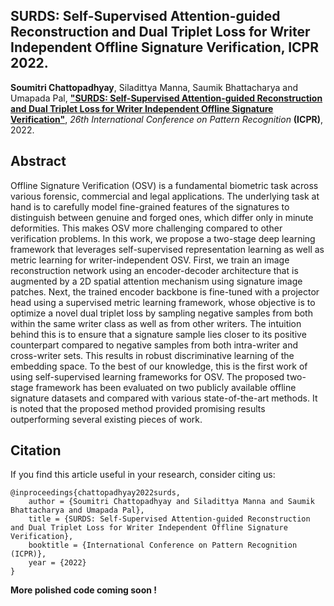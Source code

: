 ## SURDS: Self-Supervised Attention-guided Reconstruction and Dual Triplet Loss for Writer Independent Offline Signature Verification, ICPR 2022.

**Soumitri Chattopadhyay**, Siladittya Manna, Saumik Bhattacharya and Umapada Pal, [**"SURDS: Self-Supervised Attention-guided Reconstruction and Dual Triplet Loss for Writer Independent Offline Signature Verification"**](https://arxiv.org/abs/2201.10138), _26th International Conference on Pattern Recognition_ **(ICPR)**, 2022.

## Abstract
Offline Signature Verification (OSV) is a fundamental biometric task across various forensic, commercial and legal applications. The underlying task at hand is to carefully model fine-grained features of the signatures to distinguish between genuine and forged ones, which differ only in minute deformities. This makes OSV more challenging compared to other verification problems. In this work, we propose a two-stage deep learning framework that leverages self-supervised representation learning as well as metric learning for writer-independent OSV. First, we train an image reconstruction network using an encoder-decoder architecture that is augmented by a 2D spatial attention mechanism using signature image patches. Next, the trained encoder backbone is fine-tuned with a projector head using a supervised metric learning framework, whose objective is to optimize a novel dual triplet loss by sampling negative samples from both within the same writer class as well as from other writers. The intuition behind this is to ensure that a signature sample lies closer to its positive counterpart compared to negative samples from both intra-writer and cross-writer sets. This results in robust discriminative learning of the embedding space. To the best of our knowledge, this is the first work of using self-supervised learning frameworks for OSV. The proposed two-stage framework has been evaluated on two publicly available offline signature datasets and compared with various state-of-the-art methods. It is noted that the proposed method provided promising results outperforming several existing pieces of work.

## Citation
If you find this article useful in your research, consider citing us:
```
@inproceedings{chattopadhyay2022surds,
    author = {Soumitri Chattopadhyay and Siladittya Manna and Saumik Bhattacharya and Umapada Pal},
    title = {SURDS: Self-Supervised Attention-guided Reconstruction and Dual Triplet Loss for Writer Independent Offline Signature Verification},
    booktitle = {International Conference on Pattern Recognition (ICPR)},
    year = {2022}
}
```

**More polished code coming soon !**
